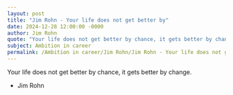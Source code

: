 ```yaml
---
layout: post
title: "Jim Rohn - Your life does not get better by"
date: 2024-12-28 12:00:00 -0000
author: Jim Rohn
quote: "Your life does not get better by chance, it gets better by change."
subject: Ambition in career
permalink: /Ambition in career/Jim Rohn/Jim Rohn - Your life does not get better by
---
```


Your life does not get better by chance, it gets better by change.

- Jim Rohn
